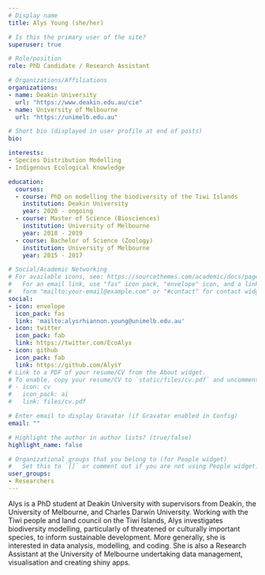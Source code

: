 ```yaml
---
# Display name
title: Alys Young (she/her)

# Is this the primary user of the site?
superuser: true

# Role/position
role: PhD Candidate / Research Assistant

# Organizations/Affiliations
organizations:
- name: Deakin University 
  url: "https://www.deakin.edu.au/cie"
- name: University of Melbourne 
  url: "https://unimelb.edu.au"

# Short bio (displayed in user profile at end of posts)
bio:  

interests:
- Species Distribution Modelling
- Indigenous Ecological Knowledge

education:
  courses:
  - course: PhD on modelling the biodiversity of the Tiwi Islands
    institution: Deakin University
    year: 2020 - ongoing
  - course: Master of Science (Biosciences)
    institution: University of Melbourne
    year: 2018 - 2019
  - course: Bachelor of Science (Zoology)
    institution: University of Melbourne
    year: 2015 - 2017

# Social/Academic Networking
# For available icons, see: https://sourcethemes.com/academic/docs/page-builder/#icons
#   For an email link, use "fas" icon pack, "envelope" icon, and a link in the
#   form "mailto:your-email@example.com" or "#contact" for contact widget.
social:
- icon: envelope
  icon_pack: fas
  link: 'mailto:alysrhiannon.young@unimelb.edu.au'
- icon: twitter
  icon_pack: fab
  link: https://twitter.com/EcoAlys
- icon: github
  icon_pack: fab
  link: https://github.com/AlysY
# Link to a PDF of your resume/CV from the About widget.
# To enable, copy your resume/CV to `static/files/cv.pdf` and uncomment the lines below.
# - icon: cv
#   icon_pack: ai
#   link: files/cv.pdf

# Enter email to display Gravatar (if Gravatar enabled in Config)
email: ""

# Highlight the author in author lists? (true/false)
highlight_name: false

# Organizational groups that you belong to (for People widget)
#   Set this to `[]` or comment out if you are not using People widget.
user_groups:
- Researchers
---
```



Alys is a PhD student at Deakin University with supervisors from Deakin, the University of Melbourne, and Charles Darwin University. Working with the Tiwi people and land council on the Tiwi Islands, Alys investigates biodiversity modelling, particularly of threatened or culturally important species, to inform sustainable development. More generally, she is interested in data analysis, modelling, and coding. She is also a Research Assistant at the University of Melbourne undertaking data management, visualisation and creating shiny apps.